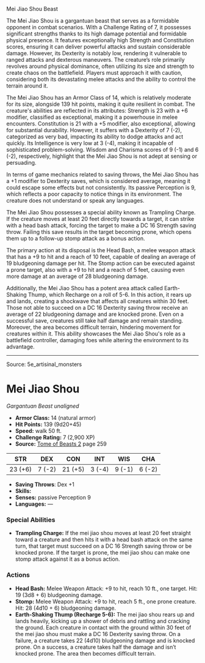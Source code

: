 <MonsterName/>Mei Jiao Shou</MonsterName>
<CreatureType/>Beast</CreatureType>

<summary>The Mei Jiao Shou is a gargantuan beast that serves as a formidable opponent in combat scenarios. With a Challenge Rating of 7, it possesses significant strengths thanks to its high damage potential and formidable physical presence. It features exceptionally high Strength and Constitution scores, ensuring it can deliver powerful attacks and sustain considerable damage. However, its Dexterity is notably low, rendering it vulnerable to ranged attacks and dexterous maneuvers. The creature’s role primarily revolves around physical dominance, often utilizing its size and strength to create chaos on the battlefield. Players must approach it with caution, considering both its devastating melee attacks and the ability to control the terrain around it.</summary>

<detail>

The Mei Jiao Shou has an Armor Class of 14, which is relatively moderate for its size, alongside 139 hit points, making it quite resilient in combat. The creature's abilities are reflected in its attributes: Strength is 23 with a +6 modifier, classified as exceptional, making it a powerhouse in melee encounters. Constitution is 21 with a +5 modifier, also exceptional, allowing for substantial durability. However, it suffers with a Dexterity of 7 (-2), categorized as very bad, impacting its ability to dodge attacks and act quickly. Its Intelligence is very low at 3 (-4), making it incapable of sophisticated problem-solving. Wisdom and Charisma scores of 9 (-1) and 6 (-2), respectively, highlight that the Mei Jiao Shou is not adept at sensing or persuading.

In terms of game mechanics related to saving throws, the Mei Jiao Shou has a +1 modifier to Dexterity saves, which is considered average, meaning it could escape some effects but not consistently. Its passive Perception is 9, which reflects a poor capacity to notice things in its environment. The creature does not understand or speak any languages.

The Mei Jiao Shou possesses a special ability known as Trampling Charge. If the creature moves at least 20 feet directly towards a target, it can strike with a head bash attack, forcing the target to make a DC 16 Strength saving throw. Failing this save results in the target becoming prone, which opens them up to a follow-up stomp attack as a bonus action.

The primary action at its disposal is the Head Bash, a melee weapon attack that has a +9 to hit and a reach of 10 feet, capable of dealing an average of 19 bludgeoning damage per hit. The Stomp action can be executed against a prone target, also with a +9 to hit and a reach of 5 feet, causing even more damage at an average of 28 bludgeoning damage.

Additionally, the Mei Jiao Shou has a potent area attack called Earth-Shaking Thump, which Recharge on a roll of 5-6. In this action, it rears up and lands, creating a shockwave that affects all creatures within 30 feet. Those not able to succeed on a DC 16 Dexterity saving throw receive an average of 22 bludgeoning damage and are knocked prone. Even on a successful save, creatures still take half damage and remain standing. Moreover, the area becomes difficult terrain, hindering movement for creatures within it. This ability showcases the Mei Jiao Shou's role as a battlefield controller, damaging foes while altering the environment to its advantage.</detail>



---

Source: 5e_artisinal_monsters

# Mei Jiao Shou

*Gargantuan* *Beast* *unaligned*

- **Armor Class:** 14 (natural armor)
- **Hit Points:** 139 (9d20+45)
- **Speed:** walk 50 ft.
- **Challenge Rating:** 7 (2,900 XP)
- **Source:** [Tome of Beasts 2](https://koboldpress.com/kpstore/product/tome-of-beasts-2-for-5th-edition) page 259

| STR | DEX | CON | INT | WIS | CHA |
| --- | --- | --- | --- | --- | --- |
| 23 (+6) | 7 (-2) | 21 (+5) | 3 (-4) | 9 (-1) | 6 (-2) |

- **Saving Throws**: Dex +1
- **Skills:** 
- **Senses:** passive Perception 9
- **Languages:** —

### Special Abilities

- **Trampling Charge:** If the mei jiao shou moves at least 20 feet straight toward a creature and then hits it with a head bash attack on the same turn, that target must succeed on a DC 16 Strength saving throw or be knocked prone. If the target is prone, the mei jiao shou can make one stomp attack against it as a bonus action.

### Actions

- **Head Bash:** Melee Weapon Attack: +9 to hit, reach 10 ft., one target. Hit: 19 (3d8 + 6) bludgeoning damage.
- **Stomp:** Melee Weapon Attack: +9 to hit, reach 5 ft., one prone creature. Hit: 28 (4d10 + 6) bludgeoning damage.
- **Earth-Shaking Thump (Recharge 5-6):** The mei jiao shou rears up and lands heavily, kicking up a shower of debris and rattling and cracking the ground. Each creature in contact with the ground within 30 feet of the mei jiao shou must make a DC 16 Dexterity saving throw. On a failure, a creature takes 22 (4d10) bludgeoning damage and is knocked prone. On a success, a creature takes half the damage and isn’t knocked prone. The area then becomes difficult terrain.




